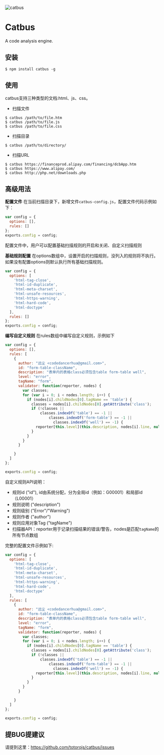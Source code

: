 ![catbus](https://f.cloud.github.com/assets/1229684/833986/8b8fe03a-f2b1-11e2-8948-0d0fc0d6a2b9.jpg)

# Catbus
A code analysis engine.

## 安装
```
$ npm install catbus -g
```

## 使用
catbus支持三种类型的文档:html、js、css。
- 扫描文件
```
$ catbus /path/to/file.htm
$ catbus /path/to/file.js
$ catbus /path/to/file.css
```

- 扫描目录
```
$ catbus /path/to/directory/
```

- 扫描URL
```
$ catbus https://financeprod.alipay.com/financing/dcbApp.htm
$ catbus https://www.alipay.com/
$ catbus http://php.net/downloads.php
```

## 高级用法
**配置文件**
在当前扫描目录下，新增文件`catbus-config.js`，配置文件代码示例如下：
```javascript
var config = {
  options: [],
  rules: []
};
exports.config = config;

```
配置文件中，用户可以配置基础扫描规则的开启和关闭、自定义扫描规则

**基础规则配置**
在options数组中，设置开启的扫描规则，没列入的规则将不执行。如果没有配置options则默认执行所有基础扫描规则。
```javascript
var config = {
  options: [
    'html-tag-close', 
    'html-id-duplicate', 
    'html-meta-charset', 
    'html-unsafe-resources', 
    'html-https-warning', 
    'html-hard-code', 
    'html-doctype'
  ],
  rules: []
};
exports.config = config;
```

**编写自定义规则**
在rules数组中编写自定义规则，示例如下
```javascript
var config = {
  options: [],
  rules: [
    {
      author: "远尘 <codedancerhua@gmail.com>",
      id: "form-table-className",
      description: "表单内的表格class必须包含table form-table well",
      level: "error",
      tagName: "form",
      validator: function(reporter, nodes) {
        var classes;
        for (var i = 0; i < nodes.length; i++) {
          if (nodes[i].childNodes[0].tagName == 'table') {
            classes = nodes[i].childNodes[0].getAttribute('class');
            if (!classes ||
                classes.indexOf('table') == -1 || 
                    classes.indexOf('form-table') == -1 ||
                      classes.indexOf('well') == -1) {
              reporter[this.level](this.description, nodes[i].line, null, this)
            }
          }
        }
      }

    }
  ]
};

exports.config = config;
```
自定义规则API说明：
- 规则id ("id"), id由系统分配，分为全局id（例如：G00001）和局部id（L00001）
- 规则说明 ("description")
- 规则级别 ("Error"/"Warning")
- 规则作者 ("author")
- 规则应用对象Tag ("tagName")
- 扫描器API：reporter用于记录扫描结果的错误/警告，nodes是匹配`tagName`的所有节点数组

完整的配置文件示例如下:
```javascript
var config = {
  options: [
    'html-tag-close', 
    'html-id-duplicate', 
    'html-meta-charset', 
    'html-unsafe-resources', 
    'html-https-warning', 
    'html-hard-code', 
    'html-doctype'
  ],
  rules: [
    {
      author: "远尘 <codedancerhua@gmail.com>",
      id: "form-table-className",
      description: "表单内的表格class必须包含table form-table well",
      level: "error",
      tagName: "form",
      validator: function(reporter, nodes) {
        var classes;
        for (var i = 0; i < nodes.length; i++) {
          if (nodes[i].childNodes[0].tagName == 'table') {
            classes = nodes[i].childNodes[0].getAttribute('class');
            if (!classes ||
                classes.indexOf('table') == -1 || 
                    classes.indexOf('form-table') == -1 ||
                      classes.indexOf('well') == -1) {
              reporter[this.level](this.description, nodes[i].line, null, this)
            }
          }
        }
      }

    }
  ]
};

exports.config = config;
```

## 提BUG提建议
请提到这里：https://github.com/totorojs/catbus/issues
